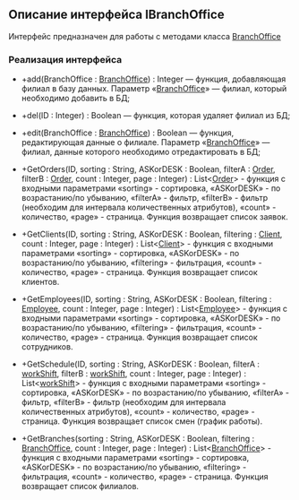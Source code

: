 ## Описание интерфейса IBranchOffice

Интерфейс предназначен для работы с методами класса [BranchOffice](BranchOffice.md)

### Реализация интерфейса

- +add(BranchOffice : [BranchOffice](BranchOffice.md)) : Integer — функция, добавляющая филиал в базу данных. Параметр «[BranchOffice](BranchOffice.md)» — филиал, который необходимо добавить в БД;

- +del(ID : Integer) : Boolean — функция, которая удаляет филиал из БД;

- +edit(BranchOffice : [BranchOffice](BranchOffice.md)) : Boolean — функция, редактирующая данные о филиале. Параметр «[BranchOffice](BranchOffice.md)» — филиал, данные которого необходимо отредактировать в БД;

- +GetOrders(ID, sorting : String, ASKorDESK : Boolean, filterA : [Order](Order.md), filterB : [Order](Order.md), count : Integer, page : Integer) : List<[Order](Order.md)> - функция с входными параметрами «sorting» - сортировка, 
«ASKorDESK» - по возрастанию/по убыванию, «filterA» - фильтр, «filterB» - фильтр (необходим для интервала количественных атрибутов), «count» - количество, «page» - страница. Функция возвращает список заявок.

- +GetClients(ID, sorting : String, ASKorDESK : Boolean, filtering : [Client](Client.md), count : Integer, page : Integer) : List<[Client](Client.md)> - функция с входными параметрами «sorting» - сортировка, 
«ASKorDESK» - по возрастанию/по убыванию, «filtering» - фильтрация, «count» - количество, «page» - страница. Функция возвращает список клиентов.

- +GetEmployees(ID, sorting : String, ASKorDESK : Boolean, filtering : [Employee](Employee.md), count : Integer, page : Integer) : List<[Employee](Employee.md)> - функция с входными параметрами «sorting» - сортировка, 
«ASKorDESK» - по возрастанию/по убыванию, «filtering» - фильтрация, «count» - количество, «page» - страница. Функция возвращает список сотрудников.

- +GetSchedule(ID, sorting : String, ASKorDESK : Boolean, filterA : [workShift](workShift.md), filterB : [workShift](workShift.md), count : Integer, page : Integer) : List<[workShift](workShift.md)> - функция с входными параметрами «sorting» - сортировка, 
«ASKorDESK» - по возрастанию/по убыванию, «filterA» - фильтр, «filterB» - фильтр (необходим для интервала количественных атрибутов), «count» - количество, «page» - страница. Функция возвращает список смен (график работы).

- +GetBranches(sorting : String, ASKorDESK : Boolean, filtering : [BranchOffice](BranchOffice.md), count : Integer, page : Integer) : List<[BranchOffice](BranchOffice.md)> - функция с входными параметрами «sorting» - сортировка, 
«ASKorDESK» - по возрастанию/по убыванию, «filtering» - фильтрация, «count» - количество, «page» - страница. Функция возвращает список филиалов.
